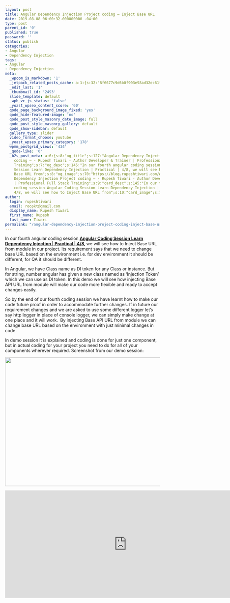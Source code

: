 ```yaml
---
layout: post
title: Angular Dependency Injection Project coding – Inject Base URL
date: 2019-08-08 06:00:32.000000000 -04:00
type: post
parent_id: '0'
published: true
password: ''
status: publish
categories:
- Angular
- Dependency Injection
tags:
- Angular
- Dependency Injection
meta:
  _wpcom_is_markdown: '1'
  _jetpack_related_posts_cache: a:1:{s:32:"8f6677c9d6b0f903e98ad32ec61f8deb";a:2:{s:7:"expires";i:1610111213;s:7:"payload";a:3:{i:0;a:1:{s:2:"id";i:2511;}i:1;a:1:{s:2:"id";i:2514;}i:2;a:1:{s:2:"id";i:2508;}}}}
  _edit_last: '1'
  _thumbnail_id: '2493'
  slide_template: default
  _wpb_vc_js_status: 'false'
  _yoast_wpseo_content_score: '60'
  qode_page_background_image_fixed: 'yes'
  qode_hide-featured-image: 'no'
  qode_post_style_masonry_date_image: full
  qode_post_style_masonry_gallery: default
  qode_show-sidebar: default
  gallery_type: slider
  video_format_choose: youtube
  _yoast_wpseo_primary_category: '178'
  wpmm_postgrid_views: '434'
  _qode-like: '0'
  _b2s_post_meta: a:6:{s:8:"og_title";s:127:"Angular Dependency Injection Project
    coding – - Rupesh Tiwari - Author Developer & Trainer | Professional Full Stack
    Training";s:7:"og_desc";s:145:"In our fourth angular coding session Angular Coding
    Session Learn Dependency Injection | Practical | 4/8, we will see how to Inject
    Base URL from";s:8:"og_image";s:70:"https://blog.rupeshtiwari.com/wp-content/uploads/2019/07/RUPESH-91.png";s:10:"card_title";s:127:"Angular
    Dependency Injection Project coding – - Rupesh Tiwari - Author Developer & Trainer
    | Professional Full Stack Training";s:9:"card_desc";s:145:"In our fourth angular
    coding session Angular Coding Session Learn Dependency Injection | Practical |
    4/8, we will see how to Inject Base URL from";s:10:"card_image";s:70:"https://blog.rupeshtiwari.com/wp-content/uploads/2019/07/RUPESH-91.png";}
author:
  login: rupeshtiwari
  email: roopkt@gmail.com
  display_name: Rupesh Tiwari
  first_name: Rupesh
  last_name: Tiwari
permalink: "/angular-dependency-injection-project-coding-inject-base-url/"
---
```

<p>In our fourth angular coding session <strong><a href="https://www.youtube.com/watch?v=Ww5gngAHdpU&amp;list=PLZed_adPqIJrQ5uFoaQg8P_fDNGjpeSRH&amp;index=31" target="_blank" rel="noopener noreferrer">Angular Coding Session Learn Dependency Injection | Practical | 4/8</a><em>, </em></strong>we will see how to Inject Base URL from module in our project. Its requirement says that we need to change base URL based on the environment i.e. for dev environment it should be different, for QA it should be different.</p>
<p>In Angular, we have Class name as DI token for any Class or instance. But for string, number angular has given a new class named as ‘Injection Token’ which we can use as DI token. In this demo we will see how injecting Base API URL from module will make our code more flexible and ready to accept changes easily.</p>
<p>So by the end of our fourth coding session we have learnt how to make our code future proof in order to accommodate further changes. If in future our requirement changes and we are asked to use some different logger let’s say http logger in place of console logger, we can simply make change at one place and it will work.  By injecting Base API URL from module we can change base URL based on the environment with just minimal changes in code.</p>
<p>In demo session it is explained and coding is done for just one component, but in actual coding for your project you need to do for all of your components wherever required. Screenshot from our demo session:</p>
<p><img class="alignnone size-full wp-image-2506" src="{{ site.baseurl }}/assets/2019/08/DI_Coding_4.png" alt="" width="790" height="419" /></p>
<p><iframe src="https://www.youtube.com/embed/Ww5gngAHdpU" width="790" height="350" frameborder="0" allowfullscreen="allowfullscreen"><span data-mce-type="bookmark" style="display: inline-block; width: 0px; overflow: hidden; line-height: 0;" class="mce_SELRES_start">﻿</span></iframe></p>
